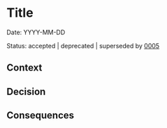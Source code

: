 # Title

Date: YYYY-MM-DD

Status: accepted | deprecated | superseded by [0005](0005-example.md)

## Context

## Decision

## Consequences
